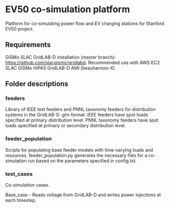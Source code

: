 # EV50 co-simulation platform

Platform for co-simulating power flow and EV charging stations for Stanford EV50 project. 


## Requirements

GiSMo SLAC GridLAB-D installation (master branch): https://github.com/slacgismo/gridlabd. Recommended use with AWS EC2 SLAC GiSMo HiPAS GridLAB-D AMI (beauharnois-X).

## Folder descriptions

### feeders

Library of IEEE test feeders and PNNL taxonomy feeders for distribution systems in the GridLAB-D .glm format.
IEEE feeders have spot loads specified at primary distribution level. PNNL taxonomy feeders have spot loads specified at primary or secondary distribution level.


### feeder_population

Scripts for populating base feeder models with time-varying loads and resources. feeder_population.py generates the necessary files for a co-simulation run based on the parameters specified in config.txt.


### test_cases

Co-simulation cases. 

Base_case - Reads voltage from GridLAB-D and writes power injections at each timestep.